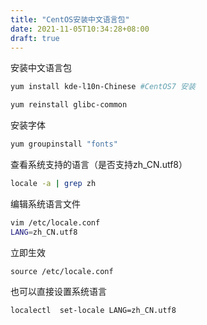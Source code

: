 ```yaml
---
title: "CentOS安装中文语言包"
date: 2021-11-05T10:34:28+08:00
draft: true
---
```


安装中文语言包



```bash
yum install kde-l10n-Chinese #CentOS7 安装
```

```bash
yum reinstall glibc-common
```

安装字体

```bash
yum groupinstall "fonts"
```

查看系统支持的语言（是否支持zh_CN.utf8）

```bash
locale -a | grep zh
```

编辑系统语言文件

```bash
vim /etc/locale.conf
LANG=zh_CN.utf8
```

立即生效

```
source /etc/locale.conf
```

也可以直接设置系统语言

```bash
localectl  set-locale LANG=zh_CN.utf8
```

